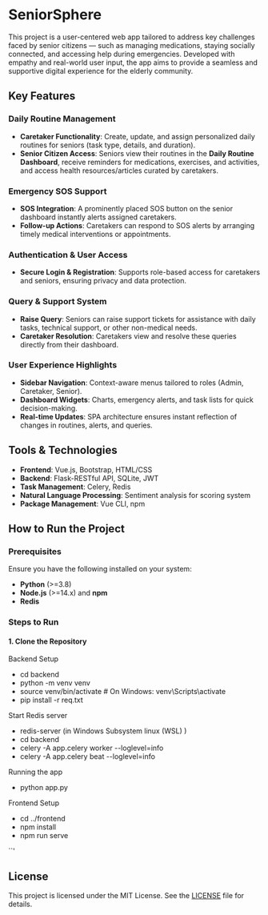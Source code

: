 # SeniorSphere

This project is a user-centered web app tailored to address key challenges faced by senior citizens — such as managing medications, staying socially connected, and accessing help during emergencies. Developed with empathy and real-world user input, the app aims to provide a seamless and supportive digital experience for the elderly community.

## Key Features

### Daily Routine Management
- **Caretaker Functionality**: Create, update, and assign personalized daily routines for seniors (task type, details, and duration).  
- **Senior Citizen Access**: Seniors view their routines in the **Daily Routine Dashboard**, receive reminders for medications, exercises, and activities, and access health resources/articles curated by caretakers.

### Emergency SOS Support
- **SOS Integration**: A prominently placed SOS button on the senior dashboard instantly alerts assigned caretakers.  
- **Follow-up Actions**: Caretakers can respond to SOS alerts by arranging timely medical interventions or appointments.

### Authentication & User Access
- **Secure Login & Registration**: Supports role-based access for caretakers and seniors, ensuring privacy and data protection.

### Query & Support System
- **Raise Query**: Seniors can raise support tickets for assistance with daily tasks, technical support, or other non-medical needs.  
- **Caretaker Resolution**: Caretakers view and resolve these queries directly from their dashboard.

### User Experience Highlights
- **Sidebar Navigation**: Context-aware menus tailored to roles (Admin, Caretaker, Senior).  
- **Dashboard Widgets**: Charts, emergency alerts, and task lists for quick decision-making.  
- **Real-time Updates**: SPA architecture ensures instant reflection of changes in routines, alerts, and queries.

## Tools & Technologies

- **Frontend**: Vue.js, Bootstrap, HTML/CSS
- **Backend**: Flask-RESTful API, SQLite, JWT
- **Task Management**: Celery, Redis
- **Natural Language Processing**: Sentiment analysis for scoring system
- **Package Management**: Vue CLI, npm

## How to Run the Project

### Prerequisites

Ensure you have the following installed on your system:

- **Python** (>=3.8)
- **Node.js** (>=14.x) and **npm**
- **Redis**

### Steps to Run

#### 1. Clone the Repository

Backend Setup
- cd backend
- python -m venv venv
- source venv/bin/activate  # On Windows: venv\Scripts\activate
- pip install -r req.txt

Start Redis server
- redis-server   (in Windows Subsystem linux (WSL) )
- cd backend
- celery -A app.celery worker --loglevel=info
- celery -A app.celery beat --loglevel=info

Running the app
- python app.py


Frontend Setup
- cd ../frontend
- npm install
- npm run serve

``'


## License

This project is licensed under the MIT License. See the [LICENSE](LICENSE) file for details.
